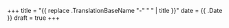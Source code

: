 +++
    title = "{{ replace .TranslationBaseName "-" " " | title }}"
    date = {{ .Date }}
    draft = true
+++
